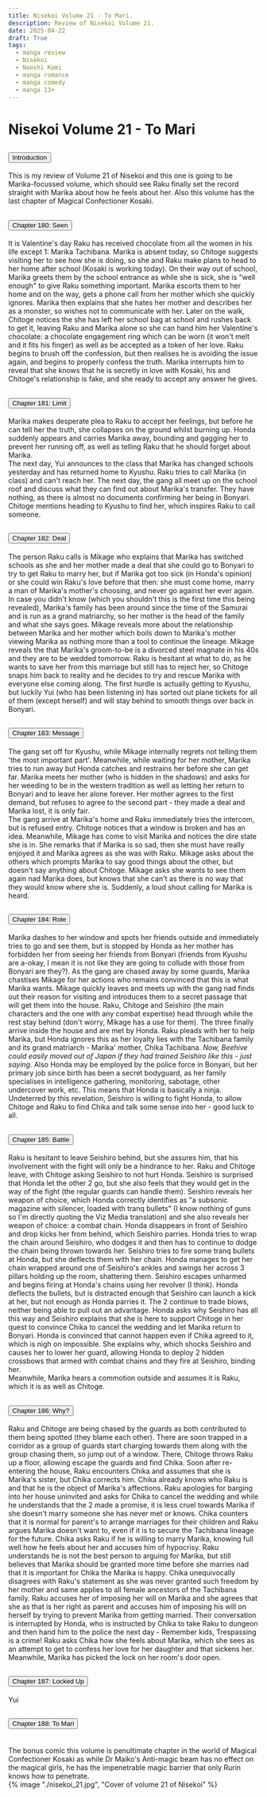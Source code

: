 ```yaml
---
title: Nisekoi Volume 21 - To Mari.
description: Review of Nisekoi Volume 21.
date: 2025-04-22
draft: True
tags:
  - manga review
  - Nisekoi
  - Naoshi Komi
  - manga romance
  - manga comedy
  - manga 13+
---
```


<div class="container fluid">
  <h1 class="col align-self-center">Nisekoi Volume 21 - To Mari</h1>
  <div class="row justify-content-center">
    <div class="col-8">  
        <div class="accordion" id="accordionObject">
            <div class="accordion-item">
            <h2 class="accordion-header" id="headingOne">
                <button class="accordion-button" 
                    type="button" 
                    data-bs-toggle="collapse" 
                    data-bs-target="#collapseOne" 
                    aria-expanded="true" 
                    aria-controls="collapseOne">
                    Introduction
                </button>
            </h2>
                <div id="collapseOne" 
                    class="accordion-collapse collapse show" 
                    aria-labelledby="headingOne"
                    data-bs-parent="#accordionObject">
                    <div class="accordion-body">
                    This is my review of Volume 21 of Nisekoi and this one is going to be Marika-focussed volume, which should see Raku finally set the record straight with Marika about how he feels about her. Also this volume has the last chapter of Magical Confectioner Kosaki.
                    </div>
                </div>
            </div>
            <div class="accordion-item">
            <h2 class="accordion-header" id="headingTwo">
                <button class="accordion-button collapsed" 
                type="button" 
                data-bs-toggle="collapse" 
                data-bs-target="#collapseTwo" 
                aria-expanded="false" 
                aria-controls="collapseTwo">
                Chapter 180: Seen
                </button>
                </h2>
                <div id="collapseTwo" 
                    class="accordion-collapse collapse" 
                    aria-labelledby="headingTwo"
                    data-bs-parent="#accordionObject">
                    <div class="accordion-body">
                    It is Valentine's day Raku has received chocolate from all the women in his life except 1: Marika Tachibana. Marika is absent today, so Chitoge suggests visiting her to see how she is doing, so she and Raku make plans to head to her home after school (Kosaki is working today). On their way out of school, Marika greets them by the school entrance as while she is sick, she is "well enough" to give Raku something important. Marika escorts them to her home and on the way, gets a phone call from her mother which she quickly ignores. Marika then explains that she hates her mother and describes her as a monster, so wishes not to communicate with her. Later on the walk, Chitoge notices the she has left her school bag at school and rushes back to get it, leaving Raku and Marika alone so she can hand him her Valentine's chocolate: a chocolate engagement ring which can be worn (it won't melt and it fits his finger) as well as be accepted as a token of her love. Raku begins to brush off the confession, but then realises he is avoiding the issue again, and begins to properly confess the truth. Marika interrupts him to reveal that she knows that he is secretly in love with Kosaki, his and Chitoge's relationship is fake, and she ready to accept any answer he gives.
                    </div>
                </div>
            </div>
            <div class="accordion-item">
            <h2 class="accordion-header" id="headingThree">
                <button class="accordion-button collapsed" 
                type="button" 
                data-bs-toggle="collapse" 
                data-bs-target="#collapseThree" 
                aria-expanded="false" 
                aria-controls="collapseThree">
                Chapter 181: Limit
                </button>
                </h2>
                <div id="collapseThree" 
                    class="accordion-collapse collapse" 
                    aria-labelledby="headingThree"
                    data-bs-parent="#accordionObject">
                    <div class="accordion-body">
                    Marika makes desperate plea to Raku to accept her feelings, but before he can tell her the truth, she collapses on the ground whilst burning up. Honda suddenly appears and carries Marika away, bounding and gagging her to prevent her running off, as well as telling Raku that he should forget about Marika. <br/>
                    The next day, Yui announces to the class that Marika has changed schools yesterday and has returned home to Kyushu. Raku tries to call Marika (in class) and can't reach her. The next day, the gang all meet up on the school roof and discuss what they can find out about Marika's transfer. They have nothing, as there is almost no documents confirming her being in Bonyari. Chitoge mentions heading to Kyushu to find her, which inspires Raku to call someone.
                    </div>
                </div>
            </div>
            <div class="accordion-item">
            <h2 class="accordion-header" id="headingFour">
                <button class="accordion-button collapsed" 
                type="button" 
                data-bs-toggle="collapse" 
                data-bs-target="#collapseFour" 
                aria-expanded="false" 
                aria-controls="collapseFour">
                Chapter 182: Deal
                </button>
                </h2>
                <div id="collapseFour" 
                    class="accordion-collapse collapse" 
                    aria-labelledby="headingFour"
                    data-bs-parent="#accordionObject">
                    <div class="accordion-body">
                    The person Raku calls is Mikage who explains that Marika has switched schools as she and her mother made a deal that she could go to Bonyari to try to get Raku to marry her, but if Marika got too sick (in Honda's opinion) or she could win Raku's love before that then: she must come home, marry a man of Marika's mother's choosing, and never go against her ever again. In case you didn't know (which you shouldn't this is the first time this being revealed), Marika's family has been around since the time of the Samurai and is run as a grand matriarchy, so her mother is the head of the family and what she says goes. Mikage reveals more about the relationship between Marika and her mother which boils down to Marika's mother viewing Marika as nothing more than a tool to continue the lineage. Mikage reveals the that Marika's groom-to-be is a divorced steel magnate in his 40s and they are to be wedded tomorrow. Raku is hesitant at what to do, as he wants to save her from this marriage but still has to reject her, so Chitoge snaps him back to reality and he decides to try and rescue Marika with everyone else coming along. The first hurdle is actually getting to Kyushu, but luckily Yui (who has been listening in) has sorted out plane tickets for all of them (except herself) and will stay behind to smooth things over back in Bonyari.
                    </div>
                </div>
            </div>
            <div class="accordion-item">
            <h2 class="accordion-header" id="headingFive">
                <button class="accordion-button collapsed" 
                type="button" 
                data-bs-toggle="collapse" 
                data-bs-target="#collapseFive" 
                aria-expanded="false" 
                aria-controls="collapseFive">
                Chapter 183: Message
                </button>
                </h2>
                <div id="collapseFive" 
                    class="accordion-collapse collapse" 
                    aria-labelledby="headingFive"
                    data-bs-parent="#accordionObject">
                    <div class="accordion-body">
                    The gang set off for Kyushu, while Mikage internally regrets not telling them 'the most important part'. Meanwhile, while waiting for her mother, Marika tries to run away but Honda catches and restrains her before she can get far. Marika meets her mother (who is hidden in the shadows) and asks for her weeding to be in the western tradition as well as letting her return to Bonyari and to leave her alone forever. Her mother agrees to the first demand, but refuses to agree to the second part - they made a deal and Marika lost, it is only fair.<br/>
                    The gang arrive at Marika's home and Raku immediately tries the intercom, but is refused entry. Chitoge notices that a window is broken and has an idea. Meanwhile, Mikage has come to visit Marika and notices the dire state she is in. She remarks that if Marika is so sad, then she must have really enjoyed it and Marika agrees as she was with Raku. Mikage asks about the others which prompts Marika to say good things about the other, but doesn't say anything about Chitoge. Mikage asks she wants to see them again nad Marika does, but knows that she can't as there is no way that they would know where she is. Suddenly, a loud shout calling for Marika is heard.
                    </div>
                </div>
            </div>
            <div class="accordion-item">
            <h2 class="accordion-header" id="headingSix">
                <button class="accordion-button collapsed" 
                type="button" 
                data-bs-toggle="collapse" 
                data-bs-target="#collapseSix" 
                aria-expanded="false" 
                aria-controls="collapseSix">
                Chapter 184: Role
                </button>
                </h2>
                <div id="collapseSix" 
                    class="accordion-collapse collapse" 
                    aria-labelledby="headingSix"
                    data-bs-parent="#accordionObject">
                    <div class="accordion-body">
                    Marika dashes to her window and spots her friends outside and immediately tries to go and see them, but is stopped by Honda as her mother has forbidden her from seeing her friends from Bonyari (friends from Kyushu are a-okay, I mean it is not like they are going to collude with those from Bonyari are they?). As the gang are chased away by some guards, Marika chastises Mikage for her actions who remains convinced that this is what Marika wants. Mikage quickly leaves and meets up with the gang nad finds out their reason for visiting and introduces them to a secret passage that will get them into the house. Raku, Chitoge and Seishiro (the main characters and the one with any combat expertise) head through while the rest stay behind (don't worry, Mikage has a use for them). The three finally arrive inside the house and are met by Honda. Raku pleads with her to help Marika, but Honda ignores this as her loyalty lies with the Tachibana family and its grand matriarch - Marika' mother, Chika Tachibana.<i> Now, Beehive could easily moved out of Japan if they had trained Seishiro like this - just saying.</i> Also Honda may be employed by the police force in Bonyari, but her primary job since birth has been a secret bodyguard, as her family specialises in intelligence gathering, monitoring, sabotage, other undercover work, etc. This means that Honda is basically a ninja. Undeterred by this revelation, Seishiro is willing to fight Honda, to allow Chitoge and Raku to find Chika and talk some sense into her - good luck to all.
                    </div>
                </div>
            </div>
            <div class="accordion-item">
            <h2 class="accordion-header" id="headingSeven">
                <button class="accordion-button collapsed" 
                type="button" 
                data-bs-toggle="collapse" 
                data-bs-target="#collapseSeven" 
                aria-expanded="false" 
                aria-controls="collapseSeven">
                Chapter 185: Battle
                </button>
                </h2>
                <div id="collapseSeven" 
                    class="accordion-collapse collapse" 
                    aria-labelledby="headingSeven"
                    data-bs-parent="#accordionObject">
                    <div class="accordion-body">
                    Raku is hesitant to leave Seishiro behind, but she assures him, that his involvement with the fight will only be a hindrance to her. Raku and Chitoge leave, with Chitoge asking Seishiro to not hurt Honda. Seishiro is surprised that Honda let the other 2 go, but she also feels that they would get in the way of the fight (the regular guards can handle them). Seishiro reveals her weapon of choice, which Honda correctly identifies as "a subsonic magazine with silencer, loaded with tranq bullets" (I know nothing of guns so I'm directly quoting the Viz Media translation) and she also reveals her weapon of choice: a combat chain. Honda disappears in front of Seishiro and drop kicks her from behind, which Seishiro parries. Honda tries to wrap the chain around Seishiro, who dodges it and then has to continue to dodge the chain being thrown towards her. Seishiro tries to fire some tranq bullets at Honda, but she deflects them with her chain. Honda manages to get her chain wrapped around one of Seishiro's ankles and swings her across 3 pillars holding up the room, shattering them. Seishiro escapes unharmed and begins firing at Honda's chains using her revolver (I think). Honda deflects the bullets, but is distracted enough that Seishiro can launch a kick at her, but not enough as Honda parries it. The 2 continue to trade blows, neither being able to pull out an advantage. Honda asks why Seishiro has all this way and Seishiro explains that she is here to support Chitoge in her quest to convince Chika to cancel the wedding and let Marika return to Bonyari. Honda is convinced that cannot happen even if Chika agreed to it, which is nigh on impossible. She explains why, which shocks Seishiro and causes her to lower her guard, allowing Honda to deploy 2 hidden crossbows that armed with combat chains and they fire at Seishiro, binding her. <br/>
                    Meanwhile, Marika hears a commotion outside and assumes it is Raku, which it is as well as Chitoge. 
                    </div>
                </div>
            </div>
            <div class="accordion-item">
            <h2 class="accordion-header" id="headingEight">
                <button class="accordion-button collapsed" 
                type="button" 
                data-bs-toggle="collapse" 
                data-bs-target="#collapseEight" 
                aria-expanded="false" 
                aria-controls="collapseEight">
                Chapter 186: Why?
                </button>
                </h2>
                <div id="collapseEight" 
                    class="accordion-collapse collapse" 
                    aria-labelledby="headingEight"
                    data-bs-parent="#accordionObject">
                    <div class="accordion-body">
                    Raku and Chitoge are being chased by the guards as both contributed to them being spotted (they blame each other). There are soon trapped in a corridor as a group of guards start charging towards them along with the group chasing them, so jump out of a window. There, Chitoge throws Raku up a floor, allowing escape the guards and find Chika. Soon after re-entering the house, Raku encounters Chika and assumes that she is Marika's sister, but Chika corrects him. Chika already knows who Raku is and that he is the object of Marika's affections. Raku apologies for barging into her house uninvited and asks for Chika to cancel the wedding and while he understands that the 2 made a promise, it is less cruel towards Marika if she doesn't marry someone she has never met or knows. Chika counters that it is normal for parent's to arrange marriages for their children and Raku argues Marika doesn't want to, even if it is to secure the Tachibana lineage for the future. Chika asks Raku if he is willing to marry Marika, knowing full well how he feels about her and accuses him of hypocrisy. Raku understands he is not the best person to arguing for Marika, but still believes that Marika should be granted more time before she marries nad that it is important for Chika the Marika is happy. Chika unequivocally disagrees with Raku's statement as she was never granted such freedom by her mother and same applies to all female ancestors of the Tachibana family. Raku accuses her of imposing her will on Marika and she agrees that she as that is her right as parent and accuses him of imposing his will on herself by trying to prevent Marika from getting married. Their conversation is interrupted by Honda, who is instructed by Chika to take Raku to dungeon and then hand him to the police the next day - Remember kids, Trespassing is a crime! Raku asks Chika how she feels about Marika, which she sees as an attempt to get to confess her love for her daughter and that sickens her. <br/>
                    Meanwhile, Marika has picked the lock on her room's door open.
                    </div>
                </div>
            </div>
            <div class="accordion-item">
            <h2 class="accordion-header" id="headingNine">
                <button class="accordion-button collapsed" 
                type="button" 
                data-bs-toggle="collapse" 
                data-bs-target="#collapseNine" 
                aria-expanded="false" 
                aria-controls="collapseNine">
                Chapter 187: Locked Up
                </button>
                </h2>
                <div id="collapseNine" 
                    class="accordion-collapse collapse" 
                    aria-labelledby="headingNine"
                    data-bs-parent="#accordionObject">
                    <div class="accordion-body">
                    Yui 
                    </div>
                </div>
            </div>
            <div class="accordion-item">
            <h2 class="accordion-header" id="headingTen">
                <button class="accordion-button collapsed" 
                type="button" 
                data-bs-toggle="collapse" 
                data-bs-target="#collapseTen" 
                aria-expanded="false" 
                aria-controls="collapseTen">
                Chapter 188: To Mari
                </button>
            </h2>
                <div id="collapseTen" 
                    class="accordion-collapse collapse" 
                    aria-labelledby="headingTen"
                    data-bs-parent="#accordionObject">
                    <div class="accordion-body">
                    <br/>
                    The bonus comic this volume is penultimate chapter in the world of Magical Confectioner Kosaki as while Dr Maiko's Anti-magic beam has no effect on the magical girls, he has the impenetrable magic barrier that only Rurin knows how to penetrate.
                    </div>
                </div>
            </div>
        </div>
    </div>
        {% image "./nisekoi_21.jpg", "Cover of volume 21 of Nisekoi" %}
    </div>
  </div>
</div>